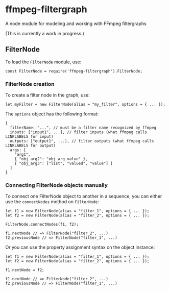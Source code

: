 # ffmpeg-filtergraph

A node module for modeling and working with FFmpeg filtergraphs

(This is currently a work in progress.)

## FilterNode

To load the `FilterNode` module, use:

```{javascript}
const FilterNode = require('ffmpeg-filtergraph').FilterNode;
```

### FilterNode creation

To create a filter node in the graph, use:

```{javascript}
let myFilter = new FilterNode(alias = "my_filter", options = { ... });
```

The `options` object has the following format:

```{javascript}
{
  filterName: "...", // must be a filter name recognized by ffmpeg
  inputs: ["input1", ...], // filter inputs (what ffmpeg calls LINKLABELS for input)
  outputs: ["output1", ...], // filter outputs (what ffmpeg calls LINKLABELS for output)
  args: [
    "arg1",
    { "obj_arg2": "obj_arg_value" },
    { "obj_arg3": ["list", "valued", "value"] }
  ]
}
```

### Connecting FilterNode objects manually

To connect one FilterNode object to another in a sequence, you can either use the `connectNodes` method on `FilterNode`:

```{javascript}
let f1 = new FilterNode(alias = "filter_1", options = { ... });
let f2 = new FilterNode(alias = "filter_2", options = { ... });

FilterNode.connectNodes(f1, f2);

f1.nextNode // => FilterNode("filter_2", ...)
f2.previousNode // => FilterNode("filter_1", ...)
```

Or you can use the property assignment syntax on the object instance:

```{javascript}
let f1 = new FilterNode(alias = "filter_1", options = { ... });
let f2 = new FilterNode(alias = "filter_2", options = { ... });

f1.nextNode = f2;

f1.nextNode // => FilterNode("filter_2", ...)
f2.previousNode // => FilterNode("filter_1", ...)
```
